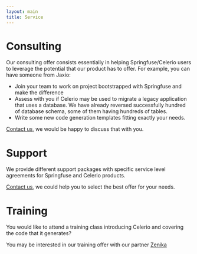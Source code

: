 ```yaml
---
layout: main
title: Service
---
```


# Consulting

Our consulting offer consists essentially in helping Springfuse/Celerio users to leverage the potential that our product has to offer. For example, you can have someone from Jaxio:

* Join your team to work on project bootstrapped with Springfuse and make the difference
* Assess with you if Celerio may be used to migrate a legacy application that uses a database. We have already reversed successfully hundred of database schema, some of them having hundreds of tables.
* Write some new code generation templates fitting exactly your needs.

<a href="/contact.html">Contact us</a>, we would be happy to discuss that with you.

# Support

We provide different support packages with specific service level agreements for Springfuse and Celerio products.

<a href="/contact.html">Contact us</a>, we could help you to select the best offer for your needs.

# Training

You would like to attend a training class introducing Celerio and covering the code that it generates?

You may be interested in our training offer with our partner <a href="http://www.zenika.com/formation_celerio.php">Zenika